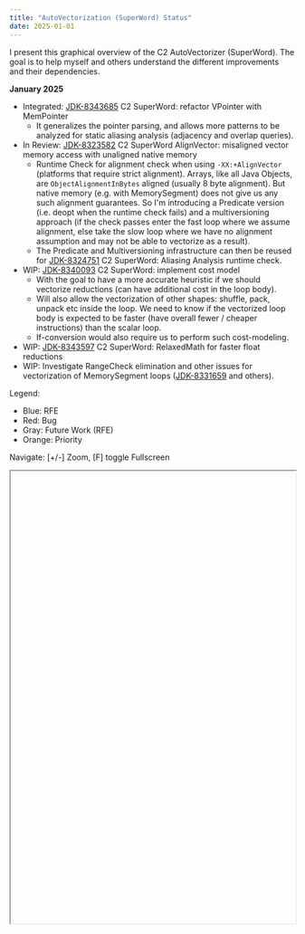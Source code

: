 ```yaml
---
title: "AutoVectorization (SuperWord) Status"
date: 2025-01-01
---
```


I present this graphical overview of the C2 AutoVectorizer (SuperWord). The goal is to help myself and others understand the different improvements and their dependencies.

**January 2025**

- Integrated: [JDK-8343685](https://bugs.openjdk.org/browse/JDK-8343685) C2 SuperWord: refactor VPointer with MemPointer
  - It generalizes the pointer parsing, and allows more patterns to be analyzed for static aliasing analysis (adjacency and overlap queries).
- In Review: [JDK-8323582](https://bugs.openjdk.org/browse/JDK-8323582) C2 SuperWord AlignVector: misaligned vector memory access with unaligned native memory
  - Runtime Check for alignment check when using `-XX:+AlignVector` (platforms that require strict alignment). Arrays, like all Java Objects, are `ObjectAlignmentInBytes` aligned (usually 8 byte alignment). But native memory (e.g. with MemorySegment) does not give us any such alignment guarantees. So I'm introducing a Predicate version (i.e. deopt when the runtime check fails) and a multiversioning approach (if the check passes enter the fast loop where we assume alignment, else take the slow loop where we have no alignment assumption and may not be able to vectorize as a result).
  - The Predicate and Multiversioning infrastructure can then be reused for [JDK-8324751](https://bugs.openjdk.org/browse/JDK-8324751) C2 SuperWord: Aliasing Analysis runtime check.
- WIP: [JDK-8340093](https://bugs.openjdk.org/browse/JDK-8340093) C2 SuperWord: implement cost model
  - With the goal to have a more accurate heuristic if we should vectorize reductions (can have additional cost in the loop body).
  - Will also allow the vectorization of other shapes: shuffle, pack, unpack etc inside the loop. We need to know if the vectorized loop body is expected to be faster (have overall fewer / cheaper instructions) than the scalar loop.
  - If-conversion would also require us to perform such cost-modeling.
- WIP: [JDK-8343597](https://bugs.openjdk.org/browse/JDK-8343597) C2 SuperWord: RelaxedMath for faster float reductions
- WIP: Investigate RangeCheck elimination and other issues for vectorization of MemorySegment loops ([JDK-8331659](https://bugs.openjdk.org/browse/JDK-8331659) and others).

Legend:
- Blue: RFE
- Red: Bug
- Gray: Future Work (RFE)
- Orange: Priority

<p>Navigate: [+/-] Zoom, [F] toggle Fullscreen</p>
<iframe id = "issue_graph" height="800px" width="100%" resize="both" overflow="auto">
</iframe>

<script>

  maxX = 100;
  maxY = 100;

  issues = {}
  tags = []

  graph_zoom = 1.0;

  graph_fullscreen = false;

  graph_document = undefined;

  function updateMax(x,y) {
    maxX = Math.max(maxX,x);
    maxY = Math.max(maxY,y);
  }

  function updateCanvas(overFocusId) {
    var universe = graph_document.getElementById("universe")
    var canv = graph_document.getElementById("mainCanvas")
    canv.width = maxX + 405;
    canv.height = maxY + 25;

    var ctx = canv.getContext("2d");
    ctx.clearRect(0, 0, canv.width, canv.height);

    ctx.fillStyle = "#ffffff";
    ctx.fillRect(0, 0, canv.width, canv.height);

    // Draw edges
    for (const [name, issue] of Object.entries(issues)) {
      for (var edge of issue.edges) {
        var issue2 = issues[edge.name];
        if (issue2 === undefined) {
          console.log("did not find " + edge.name + " from " + name);
          break;
        }
        var x1 = issue.x - 10;
        var y1 = issue.y + 10;
        var x2 = issue2.x - 10;
        var y2 = issue2.y + 10;

        switch (edge.style) {
          case "parent":
            ctx.beginPath();
            ctx.moveTo(x1, y1);
            ctx.bezierCurveTo(x2, y1, x2, y1, x2, y2);
            ctx.strokeStyle = edge.color;
            ctx.stroke();
            break;
          case "after":
            ctx.beginPath();
            ctx.moveTo(x1, y1);
            ctx.bezierCurveTo(x1, y2, x2, y1, x2, y2);
            ctx.strokeStyle = edge.color;
            ctx.stroke();
            break;
          default:
            console.log("edge style not handled: " + edge.style);
        }
      }
    }

    // Draw issues
    for (const [name, issue] of Object.entries(issues)) {
      var div = issue.div;

      if (overFocusId==div.id) {
        div.style.background = issue.color.highlight;
      } else {
        div.style.background = issue.color.background;
      }

      ctx.beginPath();
      ctx.arc(issue.x - 10, issue.y + 10, issue.radius, 0, 2 * Math.PI);
      ctx.fillStyle = issue.color.dot;
      ctx.fill();
    }
  }

  function addIssue(issue) {
    var universe = graph_document.getElementById('universe')
    universe.style.position = "absolute";
    var div = graph_document.createElement("myelement");
    div.style.position = "absolute";
    div.style.width = "400px";
    div.style.height = "20px";
    div.style.background = "#ffffff";
    div.style.color = "black";
    div.innerHTML = "<a href='https://bugs.openjdk.org/browse/JDK-" + issue.name
                    + "' style='font-size:14px;text-decoration:none' target='_blank'>"
                    + issue.name + ": " + issue.desc + "</a>";
    if (issue.pr != "") {
      div.innerHTML += " <a href='" + issue.pr
                       + "' style='font-size:14px;text-decoration:none' target='_blank'>[PR]</a>";
    }
    div.innerHTML += "<font size='1'> (" + issue.assigned + ")</font>";

    div.style.left = issue.x+"px";
    div.style.top  = issue.y+"px";
    updateMax(issue.x, issue.y);

    div.id = issue.name;
    universe.appendChild(div);

    div.onmouseover = function() {mouseOverIssue(div.id);}

    return div;
  }

  function mouseOverIssue(id) {
    updateCanvas(id);
  }

  function addTag(tag) {
    var universe = graph_document.getElementById('universe')
    var div = graph_document.createElement("myelement");
    div.style.position = "absolute";
    div.style.width = "400px";
    div.style.height = "20px";
    div.style.background = "#ffffff";
    div.style.color = "black";
    div.innerHTML += "<blub style='font-size:14px;" + tag.style + "'> " + tag.text + "</blub>";

    div.style.left = tag.x+"px";
    div.style.top  = tag.y+"px";
    updateMax(tag.x, tag.y);

    universe.appendChild(div);
    return div;
  }

  function init() {
    var graph_frame = document.getElementById("issue_graph")
    graph_document = graph_frame.contentWindow.document

    graph_document.body.style="margin:0;padding:0";

    var div = graph_document.createElement("div");
    graph_document.body.appendChild(div);

    var universe =  graph_document.createElement('universe');
    universe.id = "universe";
    div.appendChild(universe);

    var key_listener = (event) => {
      switch (event.key) {
        case "+":
          graph_zoom *= 1.05;
          graph_zoom = Math.min(1.0, graph_zoom);
          universe.style = "zoom:" + graph_zoom;
          console.log("plus");
          break;
        case "-":
          graph_zoom /= 1.05;
          graph_zoom = Math.max(0.1, graph_zoom);
          universe.style = "zoom:" + graph_zoom;
          break;
        case "f":
          graph_fullscreen = !graph_fullscreen;
          if (graph_fullscreen) {
            graph_frame.style.position = "absolute";
            graph_frame.style.left  = "0";
            graph_frame.style.right = "0";
            graph_frame.style.width =  "calc(100% - 20px)";
            graph_frame.style.height = "calc(100% - 100px)";
	  } else {
            graph_frame.style.position = "relative";
            graph_frame.style.left  = "0";
            graph_frame.style.right = "0";
            graph_frame.style.width =  "100%";
            graph_frame.style.height = "800px";
          }
          break;
        default:
          console.log("keydown " + event.key + " " + event.code);
      }
    };
    document.addEventListener("keydown", key_listener);
    graph_document.addEventListener("keydown", key_listener);

    var canv = graph_document.createElement('canvas');
    canv.id = 'mainCanvas';
    universe.appendChild(canv);

    issues = {};
    tags = [];

    var bug_open   = {dot: "#ff0000", background: "#ff9999", highlight: "#ff8888"}
    var bug_done   = {dot: "#ff9999", background: "#ffeeee", highlight: "#ffdddd"}
    var rfe_open   = {dot: "#999999", background: "#cccccc", highlight: "#dddddd"}
    var rfe_review = {dot: "#0000ff", background: "#bbbbff", highlight: "#aaaaff"}
    var rfe_done   = {dot: "#9999ff", background: "#eeeeff", highlight: "#ddddff"}

    var priority   = {dot: "#ff9900", background: "#ffddbb", highlight: "#ffeedd"}
    //var rfe_green   = {dot: "#00ff00", background: "#ccffcc", highlight: "#ddffdd"}

    var x = 0;
    var y = 0;

    //issues[""] = {desc:"",
    //                     assigned:"Emanuel",
    //                     jdk: 0,
    //                     pr: "https://github.com/openjdk/jdk/pull/",
    //                     x: x, y: y, color: rfe_done, radius: 5,
    //                     edges: []};
    y += 25;

    // -------------------------- General Bugs / RFE
    x = 30;
    y = 10;
    tags.push({text: "General Bugs and RFEs",
               x: x-20, y: y, style: "color=black;font-weight:bold"});
    y += 25;
    issues["8298935"] = {desc:"WR: independence bug",
                         assigned:"Emanuel",
                         jdk: 21,
                         pr: "https://github.com/openjdk/jdk/pull/12350",
                         x: x, y: y, color: bug_done, radius: 7,
                         edges: []};
    y += 25;
    issues["8305055"] = {desc:"IR failures on aarch64 (collateral damage)",
                         assigned:"Fei Gao",
                         jdk: 21,
                         pr: "https://github.com/openjdk/jdk/pull/13236",
                         x: x+20, y: y, color: bug_done, radius: 3,
                         edges: [{style: "parent", name: "8298935", color: "red"}]};
    y += 25;
    issues["8304720"] = {desc:"WR: schedule using dependency-graph",
                         assigned:"Emanuel",
                         jdk: 21,
                         pr: "https://github.com/openjdk/jdk/pull/13354",
                         x: x, y: y, color: bug_done, radius: 5,
                         edges: []};
    y += 25;
    issues["8304042"] = {desc:"WR: packs can introduce cycles",
                         assigned:"Emanuel",
                         jdk: 21,
                         pr: "https://github.com/openjdk/jdk/pull/13078",
                         x: x, y: y, color: bug_done, radius: 5,
                         edges: []};
    y += 25;
    issues["8308917"] = {desc:"assert before a bailout",
                         assigned:"Emanuel",
                         jdk: 21,
                         pr: "https://github.com/openjdk/jdk/pull/14168",
                         x: x, y: y, color: rfe_done, radius: 3,
                         edges: []};
    y += 25;
    issues["8260943"] = {desc:"rm _do_vector_loop_experimental",
                         assigned:"Emanuel",
                         jdk: 21,
                         pr: "https://github.com/openjdk/jdk/pull/13930",
                         x: x, y: y, color: rfe_done, radius: 3,
                         edges: []};
    y += 25;




    issues["8309204"] = {desc:"Obsolete DoReserveCopyInSuperWord",
                         assigned:"Emanuel",
                         jdk: 22,
                         pr: "https://github.com/openjdk/jdk/pull/16022",
                         x: x, y: y, color: rfe_done, radius: 5,
                         edges: []};
    y += 25;
    issues["8316679"] = {desc:"WR: load/store order",
                         assigned:"Emanuel",
                         jdk: 22,
                         pr: "https://github.com/openjdk/jdk/pull/15864",
                         x: x, y: y, color: bug_done, radius: 3,
                         edges: []};
    y += 25;
    issues["8316594"] = {desc:"WR: load/store order",
                         assigned:"Emanuel",
                         jdk: 22,
                         pr: "https://github.com/openjdk/jdk/pull/15866",
                         x: x, y: y, color: bug_done, radius: 3,
                         edges: []};
    y += 25;
    issues["8312332"] = {desc:"Refactor: SWPointer -> VPointer",
                         assigned:"Fei Gao",
                         jdk: 22,
                         pr: "https://github.com/openjdk/jdk/pull/15013",
                         x: x, y: y, color: rfe_done, radius: 5,
                         edges: []};

    y += 25;
    issues["8325159"] = {desc:"Add AutoVectorize to CITime",
                         assigned:"Emanuel",
                         jdk: 23,
                         pr: "https://github.com/openjdk/jdk/pull/17683",
                         x: x, y: y, color: rfe_done, radius: 3,
                         edges: []};


    // Refactorings
    y += 25;
    issues["8315361"] = {desc:"Refactor: VLoopAnalyzer",
                         assigned:"Emanuel",
                         jdk: 23,
                         pr: "",
                         x: x, y: y, color: rfe_done, radius: 7,
                         edges: []};
    y += 25;
    issues["8324750"] = {desc:"Refactor: renaming",
                         assigned:"Emanuel",
                         jdk: 23,
                         pr: "https://github.com/openjdk/jdk/pull/17583",
                         x: x+20, y: y, color: rfe_done, radius: 3,
                         edges: [{style: "parent", name: "8315361", color: "black"}]};
    y += 25;
    issues["8324752"] = {desc:"Refactor: rm SuperWordRTDepCheck",
                         assigned:"Emanuel",
                         jdk: 23,
                         pr: "https://github.com/openjdk/jdk/pull/17585",
                         x: x+20, y: y, color: rfe_done, radius: 3,
                         edges: [{style: "parent", name: "8315361", color: "black"}]};
    y += 25;
    issues["8317572"] = {desc:"Refactor: TraceAutoVectorization",
                         assigned:"Emanuel",
                         jdk: 23,
                         pr: "https://github.com/openjdk/jdk/pull/17586",
                         x: x+20, y: y, color: rfe_done, radius: 5,
                         edges: [{style: "parent", name: "8315361", color: "black"}]};
    y += 25;
    issues["8324765"] = {desc:"Refactor: rm dead code (Extract)",
                         assigned:"Emanuel",
                         jdk: 23,
                         pr: "https://github.com/openjdk/jdk/pull/17589",
                         x: x+20, y: y, color: rfe_done, radius: 3,
                         edges: [{style: "parent", name: "8315361", color: "black"}]};
    y += 25;
    issues["8324775"] = {desc:"Refactor: visited set (no reuse)",
                         assigned:"Emanuel",
                         jdk: 23,
                         pr: "https://github.com/openjdk/jdk/pull/17594",
                         x: x+20, y: y, color: rfe_done, radius: 3,
                         edges: [{style: "parent", name: "8315361", color: "black"}]};
    y += 25;
    issues["8324794"] = {desc:"Refactor: unrolling_analysis/reductions",
                         assigned:"Emanuel",
                         jdk: 23,
                         pr: "https://github.com/openjdk/jdk/pull/17604",
                         x: x+20, y: y, color: rfe_done, radius: 3,
                         edges: [{style: "parent", name: "8315361", color: "black"}]};
    y += 25;
    issues["8324890"] = {desc:"Refactor: VLoop",
                         assigned:"Emanuel",
                         jdk: 23,
                         pr: "https://github.com/openjdk/jdk/pull/17624",
                         x: x+20, y: y, color: rfe_done, radius: 5,
                         edges: [{style: "parent", name: "8315361", color: "black"}]};
    y += 25;
    issues["8325064"] = {desc:"Refactor: construct_bb",
                         assigned:"Emanuel",
                         jdk: 23,
                         pr: "https://github.com/openjdk/jdk/pull/17657",
                         x: x+20, y: y, color: rfe_done, radius: 5,
                         edges: [{style: "parent", name: "8315361", color: "black"}]};
    y += 25;
    issues["8325541"] = {desc:"Refactor: filter / split",
                         assigned:"Emanuel",
                         jdk: 23,
                         pr: "https://github.com/openjdk/jdk/pull/17785",
                         x: x+20, y: y, color: rfe_done, radius: 5,
                         edges: [{style: "parent", name: "8315361", color: "black"}]};
    y += 25;
    issues["8325252"] = {desc:"Refactor: packset",
                         assigned:"Emanuel",
                         jdk: 23,
                         pr: "https://github.com/openjdk/jdk/pull/18276",
                         x: x+20, y: y, color: rfe_done, radius: 5,
                         edges: [{style: "parent", name: "8315361", color: "black"}]};
    y += 25;
    issues["8325589"] = {desc:"Refactor: VLoopAnalyzer submodules",
                         assigned:"Emanuel",
                         jdk: 23,
                         pr: "https://github.com/openjdk/jdk/pull/17800",
                         x: x+20, y: y, color: rfe_done, radius: 5,
                         edges: [{style: "parent", name: "8315361", color: "black"}]};
    y += 25;
    issues["8325651"] = {desc:"Refactor: dependency-graph",
                         assigned:"Emanuel",
                         jdk: 23,
                         pr: "https://github.com/openjdk/jdk/pull/17812",
                         x: x+20, y: y, color: rfe_done, radius: 5,
                         edges: [{style: "parent", name: "8315361", color: "black"}]};
    y += 25;
    issues["8327978"] = {desc:"compile time regression (traversal)",
                         assigned:"Emanuel",
                         jdk: 23,
                         pr: "https://github.com/openjdk/jdk/pull/18532",
                         x: x+40, y: y, color: bug_done, radius: 3,
                         edges: [{style: "parent", name: "8325651", color: "red"}]};
    y += 25;
    issues["8326139"] = {desc:"split packs to fit use/def packs, etc.",
                         assigned:"Emanuel",
                         jdk: 23,
                         pr: "https://github.com/openjdk/jdk/pull/17848",
                         x: x, y: y, color: rfe_done, radius: 5,
                         edges: []};
    y += 25;
    issues["8326962"] = {desc:"Cache VPointer",
                         assigned:"Emanuel",
                         jdk: 23,
                         pr: "https://github.com/openjdk/jdk/pull/18577",
                         x: x, y: y, color: rfe_done, radius: 3,
                         edges: []};


    issues["8332905"] = {desc:"bad AD with RotateRightV",
                         assigned:"Emanuel",
                         jdk: 23,
                         pr: "https://github.com/openjdk/jdk/pull/19445",
                         x: x, y: y, color: bug_done, radius: 3,
                         edges: []};
    y += 25;
    issues["8330819"] = {desc:"bad dominance: CastLL after pre-loop",
                         assigned:"Emanuel",
                         jdk: 23,
                         pr: "https://github.com/openjdk/jdk/pull/18892",
                         x: x, y: y, color: bug_done, radius: 3,
                         edges: []};
    y += 25;
    issues["8328938"] = {desc:"disable large stride/scale",
                         assigned:"Emanuel",
                         jdk: 23,
                         pr: "https://github.com/openjdk/jdk/pull/18485",
                         x: x, y: y, color: bug_done, radius: 3,
                         edges: []};
    y += 25;


    issues["8332163"] = {desc:"VTransformGraph",
                         assigned:"Emanuel",
                         jdk: 24,
                         pr: "https://github.com/openjdk/jdk/pull/19719",
                         x: x, y: y, color: rfe_done, radius: 7,
                         edges: []};
    y += 25;
    issues["8333647"] = {desc:"More PopulateIndex tests",
                         assigned:"Emanuel",
                         jdk: 24,
                         pr: "https://github.com/openjdk/jdk/pull/19558",
                         x: x+20, y: y, color: rfe_done, radius: 3,
                         edges: [{style: "parent", name: "8332163", color: "black"}]};
    y += 25;
    issues["8333684"] = {desc:"Preparatory refactorings for JDK-8332163",
                         assigned:"Emanuel",
                         jdk: 24,
                         pr: "https://github.com/openjdk/jdk/pull/19573",
                         x: x+20, y: y, color: rfe_done, radius: 3,
                         edges: [{style: "parent", name: "8332163", color: "black"}]};
    y += 25;
    issues["8333713"] = {desc:"Cleanup in vectornode.cpp/hpp",
                         assigned:"Emanuel",
                         jdk: 24,
                         pr: "https://github.com/openjdk/jdk/pull/19575",
                         x: x+20, y: y, color: rfe_done, radius: 3,
                         edges: [{style: "parent", name: "8332163", color: "black"}]};


    y += 25;
    issues["8344085"] = {desc:"Performance small loops",
                         assigned:"Emanuel",
                         jdk: 0,
                         pr: "",
                         x: x, y: y, color: rfe_open, radius: 5,
                         edges: []};
    y += 25;
    issues["8344118"] = {desc:"JMH VectorThroughputForIterationCount",
                         assigned:"Emanuel",
                         jdk: 24,
                         pr: "https://github.com/openjdk/jdk/pull/22070",
                         x: x+20, y: y, color: rfe_done, radius: 5,
                         edges: [{style: "parent", name: "8344085", color: "black"}]};
    y += 25;
    issues["8307084"] = {desc:"Use drain-loop more often",
                         assigned:"Fei Gao",
                         jdk: 0,
                         pr: "",
                         x: x+20, y: y, color: rfe_review, radius: 5,
                         edges: [{style: "parent", name: "8344085", color: "black"}]};
    y += 25;
    issues["8342692"] = {desc:"No loop-nest for small loops",
                         assigned:"Roland",
                         jdk: 0,
                         pr: "https://github.com/openjdk/jdk/pull/21630",
                         x: x+20, y: y, color: rfe_review, radius: 5,
                         edges: [{style: "parent", name: "8344085", color: "black"}]};

    y += 25;
    issues["8299808"] = {desc:"Investigate perf difference to ArrayFill",
                         assigned:"Emanuel",
                         jdk: 0,
                         pr: "",
                         x: x, y: y, color: rfe_open, radius: 5,
                         edges: []};

    y += 25;
    issues["8329077"] = {desc:"Missing vectorization for MoveF2I etc",
                         assigned:"Galder",
                         jdk: 0,
                         pr: "",
                         x: x, y: y, color: rfe_open, radius: 5,
                         edges: []};
    y += 25;
    issues["8332878"] = {desc:"missing vectorization with PopulateIndex L/F/D",
                         assigned:"Emanuel",
                         jdk: 0,
                         pr: "",
                         x: x, y: y, color: rfe_open, radius: 5,
                         edges: []};
    y += 25;
    issues["8308994"] = {desc:"Post-loop vectorization (masked)",
                         assigned:"Fei Gao",
                         jdk: 0,
                         pr: "https://github.com/openjdk/jdk/pull/14581",
                         x: x, y: y, color: rfe_open, radius: 5,
                         edges: []};
    y += 25;
    issues["8309908"] = {desc:"Improve packing strategy (lookahead?)",
                         assigned:"Emanuel",
                         jdk: 0,
                         pr: "",
                         x: x, y: y, color: rfe_open, radius: 5,
                         edges: []};
    y += 25;
    issues["8303113"] = {desc:"Improve packing to remove _do_vector_loop",
                         assigned:"Emanuel",
                         jdk: 0,
                         pr: "",
                         x: x+20, y: y, color: rfe_open, radius: 5,
                         edges: [{style: "parent", name: "8309908", color: "black"}]};
    y += 25;
    issues["8342095"] = {desc:"Improve vectorization of subword casts",
                         assigned:"Jasmine",
                         jdk: 0,
                         pr: "",
                         x: x, y: y, color: rfe_open, radius: 5,
                         edges: []};
    y += 25;
    // TODO comment

    issues["8328678"] = {desc:"Some hand-unrolled loops do not vectorize well",
                         assigned:"-",
                         jdk: 0,
                         pr: "",
                         x: x, y: y, color: rfe_open, radius: 5,
                         edges: []};
    y += 25;
    issues["8305717"] = {desc:"Vectorize opposite direction mem access (shuffle)",
                         assigned:"-",
                         jdk: 0,
                         pr: "",
                         x: x, y: y, color: rfe_open, radius: 5,
                         edges: []};
    y += 25;
    // TODO cost-model
    issues["8302662"] = {desc:"Extract element from last iteration",
                         assigned:"Jatin",
                         jdk: 0,
                         pr: "",
                         x: x, y: y, color: rfe_open, radius: 5,
                         edges: []};
    y += 25;
    //TODO comment: after Cost-Model ?

    // -------------------------- Reductions
    x = 530;
    y = 10;
    tags.push({text: "Reductions",
               x: x-20, y: y, style: "color=black;font-weight:bold"});
    y += 25;
    issues["8302652"] = {desc:"Move unordered reduction out of loop",
                         assigned:"Emanuel",
                         jdk: 21,
                         pr: "https://github.com/openjdk/jdk/pull/13056",
                         x: x, y: y, color: rfe_done, radius: 5,
                         edges: []};
    y += 25;
    issues["8314612"] = {desc:"WR: unordered reductions",
                         assigned:"Emanuel",
                         jdk: 22,
                         pr: "https://github.com/openjdk/jdk/pull/15654",
                         x: x+20, y: y, color: bug_done, radius: 5,
                         edges: [{style: "parent", name: "8302652", color: "red"}]};
    y += 25;
    issues["8310130"] = {desc:"unordered reduction: bad assert",
                         assigned:"Emanuel",
                         jdk: 22,
                         pr: "https://github.com/openjdk/jdk/pull/14494",
                         x: x+20, y: y, color: bug_done, radius: 3,
                         edges: [{style: "parent", name: "8302652", color: "red"}]};
    y += 25;
    issues["8340272"] = {desc:"JMH benchmark for reductions",
                         assigned:"Emanuel",
                         jdk: 24,
                         pr: "https://github.com/openjdk/jdk/pull/21032",
                         x: x, y: y, color: rfe_done, radius: 5,
                         edges: []};
    // TODO comment
    y += 25;
    issues["8307513"] = {desc:"Intrinsify Math.min/max(long, long)",
                         assigned:"Galder",
                         jdk: 25,
                         pr: "https://github.com/openjdk/jdk/pull/20098",
                         x: x, y: y, color: rfe_review, radius: 5,
                         edges: []};
    y += 25;
    issues["8343597"] = {desc:"RelaxedMath for faster float reductions",
                         assigned:"Emanuel",
                         jdk: 0,
                         pr: "https://github.com/openjdk/jdk/pull/21895",
                         x: x, y: y, color: rfe_open, radius: 5,
                         edges: []};
    y += 700;
    issues["8307516"] = {desc:"Rework reduction heuristic (cost-model)",
                         assigned:"Emanuel",
                         jdk: 0,
                         pr: "",
                         x: x, y: y, color: priority, radius: 5,
                         edges: [{style: "after", name: "8340093", color: "orange"}]};
    y += 25;
    issues["8345044"] = {desc:"Report: simple sum does not vectorize",
                         assigned:"Galder",
                         jdk: 0,
                         pr: "",
                         x: x+20, y: y, color: rfe_open, radius: 3,
                         edges: [{style: "parent", name: "8307516", color: "black"}]};
    y += 25;
    issues["8188313"] = {desc:"Enable reduction vectorization disabled by 8078563",
                         assigned:"Ivanov",
                         jdk: 0,
                         pr: "",
                         x: x+20, y: y, color: rfe_open, radius: 3,
                         edges: [{style: "parent", name: "8307516", color: "black"}]};
    y += 25;
    issues["8336000"] = {desc:"Report: 2-element reductions do not vectorize",
                         assigned:"Hegarty",
                         jdk: 0,
                         pr: "",
                         x: x+20, y: y, color: rfe_open, radius: 3,
                         edges: [{style: "parent", name: "8307516", color: "black"}]};
    y += 25;
    issues["8305707"] = {desc:"Vectorize reverse-order reductions",
                         assigned:"Emanuel",
                         jdk: 0,
                         pr: "",
                         x: x, y: y, color: rfe_open, radius: 5,
                         edges: []};
    y += 25;
    issues["8345245"] = {desc:"Reassociate reductions",
                         assigned:"Emanuel",
                         jdk: 0,
                         pr: "",
                         x: x, y: y, color: rfe_open, radius: 5,
                         edges: []};
    y += 25;
    issues["8345107"] = {desc:"Vectorize polynomial reductions (hash)",
                         assigned:"Emanuel",
                         jdk: 0,
                         pr: "",
                         x: x, y: y, color: rfe_open, radius: 5,
                         edges: []};
    y += 25;
    issues["8345549"] = {desc:"Vectorize prefix-sum",
                         assigned:"Emanuel",
                         jdk: 0,
                         pr: "",
                         x: x, y: y, color: rfe_open, radius: 5,
                         edges: []};
    y += 25;



    // -------------------------- CMove
    x = 1030;
    y = 10;
    tags.push({text: "CMove",
               x: x-20, y: y, style: "color=black;font-weight:bold"});
    y += 25;
    issues["8306302"] = {desc:"assert with CMove: fix and refactor",
                         assigned:"Emanuel",
                         jdk: 21,
                         pr: "https://github.com/openjdk/jdk/pull/13493",
                         x: x, y: y, color: bug_done, radius: 5,
                         edges: []};
    y += 25;
    issues["8309268"] = {desc:"assert after JDK-8306302",
                         assigned:"Emanuel",
                         jdk: 21,
                         pr: "https://github.com/openjdk/jdk/pull/14268",
                         x: x+20, y: y, color: bug_done, radius: 3,
                         edges: [{style: "parent", name: "8306302", color: "red"}]};
    y += 25;
    issues["8313720"] = {desc:"WR: CMove",
                         assigned:"Emanuel",
                         jdk: 22,
                         pr: "https://github.com/openjdk/jdk/pull/15274",
                         x: x+20, y: y, color: bug_done, radius: 3,
                         edges: [{style: "parent", name: "8306302", color: "red"}]};
    y += 25;
    issues["8308841"] = {desc:"Vectorize integer CMove",
                         assigned:"Emanuel",
                         jdk: 0,
                         pr: "",
                         x: x, y: y, color: rfe_open, radius: 5,
                         edges: []};

    y += 750;
    issues["8347116"] = {desc:"If-Conversion",
                         assigned:"Emanuel",
                         jdk: 0,
                         pr: "",
                         x: x, y: y, color: priority, radius: 5,
                         edges: [{style: "after", name: "8340093", color: "orange"}]};



    // -------------------------- Alignment / AlignVector
    x = 1530;
    y = 10;
    tags.push({text: "Alignment",
               x: x-20, y: y, style: "color=black;font-weight:bold"});
    y += 25;
    issues["8308606"] = {desc:"Remove some alignment checks",
                         assigned:"Emanuel",
                         jdk: 22,
                         pr: "https://github.com/openjdk/jdk/pull/14096",
                         x: x, y: y, color: rfe_done, radius: 5,
                         edges: []};
    y += 25;
    issues["8310190"] = {desc:"AlignVector broken",
                         assigned:"Emanuel",
                         jdk: 23,
                         pr: "https://github.com/openjdk/jdk/pull/14785",
                         x: x, y: y, color: bug_done, radius: 7,
                         edges: []};
    y += 25;
    issues["8323577"] = {desc:"Add IR rules back from JDK-8305055",
                         assigned:"Emanuel",
                         jdk: 23,
                         pr: "https://github.com/openjdk/jdk/pull/17369",
                         x: x+20, y: y, color: rfe_done, radius: 3,
                         edges: [{style: "parent", name: "8310190", color: "blue"}]};
    y += 25;
    issues["8323641"] = {desc:"TestAlignVectorFuzzer.java timed out",
                         assigned:"Emanuel",
                         jdk: 23,
                         pr: "https://github.com/openjdk/jdk/pull/17389",
                         x: x+20, y: y, color: bug_done, radius: 3,
                         edges: [{style: "parent", name: "8310190", color: "red"}]};
    y += 25;

    issues["8325155"] = {desc:"Remove alignment-boundaries",
                         assigned:"Emanuel",
                         jdk: 24,
                         pr: "https://github.com/openjdk/jdk/pull/18822",
                         x: x, y: y, color: rfe_done, radius: 5,
                         edges: []};
    y += 25;
    issues["8331764"] = {desc:"Refactor _align_to_ref",
                         assigned:"Emanuel",
                         jdk: 24,
                         pr: "https://github.com/openjdk/jdk/pull/19115",
                         x: x+20, y: y, color: rfe_done, radius: 3,
                         edges: [{style: "parent", name: "8325155", color: "blue"}]};
    y += 25;
    issues["8333876"] = {desc:"assert replaced with check",
                         assigned:"Emanuel",
                         jdk: 24,
                         pr: "https://github.com/openjdk/jdk/pull/19736",
                         x: x+20, y: y, color: bug_done, radius: 3,
                         edges: [{style: "parent", name: "8325155", color: "red"}]};
    y += 25;
    issues["8334228"] = {desc:"assert: fix sorting",
                         assigned:"Emanuel",
                         jdk: 24,
                         pr: "https://github.com/openjdk/jdk/pull/19696",
                         x: x+20, y: y, color: bug_done, radius: 5,
                         edges: [{style: "parent", name: "8325155", color: "red"}]};
    y += 25;
    issues["8334431"] = {desc:"perf-regr: store-to-load-fwd failure",
                         assigned:"Emanuel",
                         jdk: 24,
                         pr: "https://github.com/openjdk/jdk/pull/21521",
                         x: x+20, y: y, color: bug_done, radius: 5,
                         edges: [{style: "parent", name: "8325155", color: "red"}]};
    y += 25;
    issues["8335006"] = {desc:"JMH VectorStoreToLoadForwarding.java",
                         assigned:"Emanuel",
                         jdk: 24,
                         pr: "https://github.com/openjdk/jdk/pull/",
                         x: x+40, y: y, color: rfe_done, radius: 5,
                         edges: [{style: "parent", name: "8334431", color: "blue"}]};
    y += 25;
    issues["8334083"] = {desc:"test bug with AlignVector",
                         assigned:"Emanuel",
                         jdk: 24,
                         pr: "https://github.com/openjdk/jdk/pull/19801",
                         x: x+20, y: y, color: bug_done, radius: 3,
                         edges: [{style: "parent", name: "8325155", color: "red"}]};
    y += 25;
    issues["8335628"] = {desc:"Cleanup longer_type_for_conversion",
                         assigned:"Emanuel",
                         jdk: 24,
                         pr: "https://github.com/openjdk/jdk/pull/20009",
                         x: x+20, y: y, color: rfe_done, radius: 3,
                         edges: [{style: "parent", name: "8325155", color: "blue"}]};
    y += 25;

    issues["8344424"] = {desc:"Some loop do not vectorize after Lilliput",
                         assigned:"-",
                         jdk: 0,
                         pr: "",
                         x: x, y: y, color: bug_open, radius: 3,
                         edges: []};

    y += 100;
    issues["8323582"] = {desc:"AlignVector misaligned native memory",
                         assigned:"Emanuel",
                         jdk: 0,
                         pr: "https://github.com/openjdk/jdk/pull/22016",
                         x: x, y: y, color: bug_open, radius: 5,
                         edges: [{style: "after", name: "8343685", color: "orange"}]};
    tags.push({text: "Multi-version: runtime check for alignment. Infrastructure can then be used for Aliasing Analysis runtime check.",
               x: x, y: y+25, style: "color=black"});
    y += 25;

    // -------------------------- MemorySegment
    x = 2030;
    y = 10;
    tags.push({text: "MemorySegment: Unsafe, native, VPointer",
               x: x-20, y: y, style: "color=black;font-weight:bold"});
    y += 25;
    issues["8286197"] = {desc:"Optimize MemorySegment in int loop",
                         assigned:"Roland",
                         jdk: 20,
                         pr: "https://github.com/openjdk/jdk/pull/8555",
                         x: x, y: y, color: rfe_done, radius: 5,
                         edges: []};
    y += 25;
    issues["8300257"] = {desc:"Improve SWPointer: multiple invar",
                         assigned:"Roland",
                         jdk: 21,
                         pr: "https://github.com/openjdk/jdk/pull/12942",
                         x: x, y: y, color: rfe_done, radius: 5,
                         edges: []};
    y += 25;
    issues["8329273"] = {desc:"Some basic MemorySegment IR tests",
                         assigned:"Emanuel",
                         jdk: 23,
                         pr: "https://github.com/openjdk/jdk/pull/18535",
                         x: x, y: y, color: rfe_done, radius: 5,
                         edges: []};

    y += 25;
    issues["8331659"] = {desc:"missing optimizations in TestMemorySegment.java",
                         assigned:"Emanuel",
                         jdk: 0,
                         pr: "",
                         x: x, y: y, color: rfe_open, radius: 5,
                         edges: []};
    y += 25;
    issues["8327209"] = {desc:"missing RCE for checkIndexL with int index etc.",
                         assigned:"Emanuel",
                         jdk: 0,
                         pr: "",
                         x: x, y: y, color: rfe_open, radius: 5,
                         edges: []};


    y += 200;
    issues["8343685"] = {desc:"Refactor VPointer with MemPointer",
                         assigned:"Emanuel",
                         jdk: 25,
                         pr: "https://github.com/openjdk/jdk/pull/21926",
                         x: x, y: y, color: priority, radius: 7,
                         edges: []};
    // TODO comment

    y += 25;
    issues["8331576"] = {desc:"Pointer parsing issue with CastX2P",
                         assigned:"Emanuel",
                         jdk: 0,
                         pr: "",
                         x: x+20, y: y, color: rfe_open, radius: 5,
                         edges: [{style: "parent", name: "8343685", color: "blue"}]};
    y += 25;

    // -------------------------- Testing / Benchmarking
    x = 2530;
    y = 10;
    tags.push({text: "Testing: Tests and Testing Frameworks",
               x: x-20, y: y, style: "color=black;font-weight:bold"});
    y += 25;
    issues["8310308"] = {desc:"IR Framework: check vector size/type",
                         assigned:"Emanuel",
                         jdk: 22,
                         pr: "https://github.com/openjdk/jdk/pull/14539",
                         x: x, y: y, color: rfe_done, radius: 7,
                         edges: []};
    y += 25;
    issues["8324641"] = {desc:"IR Framework: @Setup",
                         assigned:"Emanuel",
                         jdk: 23,
                         pr: "https://github.com/openjdk/jdk/pull/17557",
                         x: x, y: y, color: rfe_done, radius: 5,
                         edges: []};
    y += 25;
    issues["8337221"] = {desc:"CompileFramework test library",
                         assigned:"Emanuel",
                         jdk: 24,
                         pr: "https://github.com/openjdk/jdk/pull/20184",
                         x: x, y: y, color: rfe_done, radius: 5,
                         edges: []};
    y += 25;
    issues["8342387"] = {desc:"Refactor TestDependencyOffsets.java (CompF)",
                         assigned:"Emanuel",
                         jdk: 24,
                         pr: "https://github.com/openjdk/jdk/pull/21541",
                         x: x+20, y: y, color: rfe_done, radius: 5,
                         edges: [{style: "parent", name: "8337221", color: "blue"}]};
    y += 25;
    issues["8340010"] = {desc:"Fix tests after Lilliput",
                         assigned:"Emanuel",
                         jdk: 24,
                         pr: "https://github.com/openjdk/jdk/pull/22199",
                         x: x, y: y, color: bug_done, radius: 3,
                         edges: []};
    y += 25;
    issues["8346106"] = {desc:"Verify.checkEQ for result verification",
                         assigned:"Emanuel",
                         jdk: 25,
                         pr: "https://github.com/openjdk/jdk/pull/22715",
                         x: x, y: y, color: rfe_done, radius: 5,
                         edges: []};
    y += 25;
    issues["8346107"] = {desc:"Generators: random distributions for testing",
                         assigned:"Theo",
                         jdk: 0,
                         pr: "https://github.com/openjdk/jdk/pull/22941",
                         x: x, y: y, color: priority, radius: 5,
                         edges: []};
    y += 25;
    issues["8344942"] = {desc:"Template-Based Testing Framework",
                         assigned:"Emanuel",
                         jdk: 0,
                         pr: "https://github.com/openjdk/jdk/pull/22483",
                         x: x, y: y, color: priority, radius: 7,
                         edges: []};
    y += 25;
    // TODO comment?


    issues["8310523"] = {desc:"IR tests for RotateRight/LeftV",
                         assigned:"E/Monty",
                         jdk: 0,
                         pr: "",
                         x: x, y: y, color: rfe_open, radius: 3,
                         edges: []};
    y += 25;
    issues["8310891"] = {desc:"Move some @requires to IR applyIf",
                         assigned:"-",
                         jdk: 0,
                         pr: "",
                         x: x, y: y, color: rfe_open, radius: 5,
                         edges: []};
    y += 25;
    issues["8320224"] = {desc:"Add MaxVectorSize to JTREG_WHITELIST_FLAGS",
                         assigned:"-",
                         jdk: 0,
                         pr: "",
                         x: x, y: y, color: rfe_open, radius: 5,
                         edges: []};
    y += 25;
    issues["8309183"] = {desc:"Add UseKNLSetting to JTREG_WHITELIST_FLAGS",
                         assigned:"-",
                         jdk: 0,
                         pr: "",
                         x: x, y: y, color: rfe_open, radius: 5,
                         edges: []};
    y += 25;
    issues["8310533"] = {desc:"IR Framework: automatic value verification",
                         assigned:"-",
                         jdk: 0,
                         pr: "",
                         x: x, y: y, color: rfe_open, radius: 5,
                         edges: []};
    y += 25;


    // --------------------------- TODO
    x = 1750;
    y = 600;
    issues["8324751"] = {desc:"AliasingAnalysis runtime check",
                         assigned:"Emanuel",
                         jdk: 0,
                         pr: "",
                         x: x, y: y, color: priority, radius: 7,
                         edges: [{style: "after", name: "8323582", color: "orange"}]};
    tags.push({text: "Especially important for MemorySegment, where we never statically know if they alias.",
               x: x, y: y+25, style: "color=black"});

    x = 2250;
    y = 650;
    issues["8340093"] = {desc:"Implement Cost-Model",
                         assigned:"Emanuel",
                         jdk: 0,
                         pr: "https://github.com/openjdk/jdk/pull/20964",
                         x: x, y: y, color: priority, radius: 7,
                         edges: [{style: "after", name: "8343685", color: "orange"}]};
    tags.push({text: "Cost-Model enables: reductions, shuffle, extract, if-conversion, ... all introduce additional nodes that have additional cost.",
               x: x, y: y+50, style: "color=black"});
    y += 25;

    issues["8346993"] = {desc:"Refactor VectorNode::make",
                         assigned:"Emanuel",
                         jdk: 25,
                         pr: "https://github.com/openjdk/jdk/pull/22917",
                         x: x+20, y: y, color: rfe_done, radius: 3,
                         edges: [{style: "parent", name: "8340093", color: "blue"}]};
    y += 25;

    for (const [name, issue] of Object.entries(issues)) {
      issue.name = name;
      div = addIssue(issue)
      issue.div = div;
    }

    for (var tag of tags) {
      tag.div = addTag(tag);
    }

    updateCanvas()
  }

  init()
</script>
